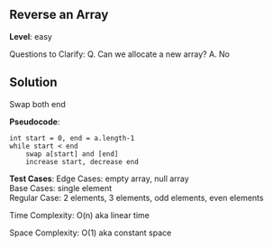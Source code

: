 ## Reverse an Array

**Level**: easy

Questions to Clarify:
Q. Can we allocate a new array?
A. No

## Solution
Swap both end

**Pseudocode**:
```
int start = 0, end = a.length-1
while start < end
    swap a[start] and [end]
    increase start, decrease end

```
**Test Cases**:
Edge Cases: empty array, null array  
Base Cases: single element  
Regular Case: 2 elements, 3 elements, odd elements, even elements  

Time Complexity: O(n) aka linear time  

Space Complexity: O(1) aka constant space

